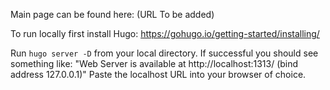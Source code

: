 Main page can be found here: (URL To be added)

To run locally first install Hugo:
https://gohugo.io/getting-started/installing/

Run ```hugo server -D``` from your local directory.
If successful you should see something like: "Web Server is available at http://localhost:1313/ (bind address 127.0.0.1)"
Paste the localhost URL into your browser of choice.